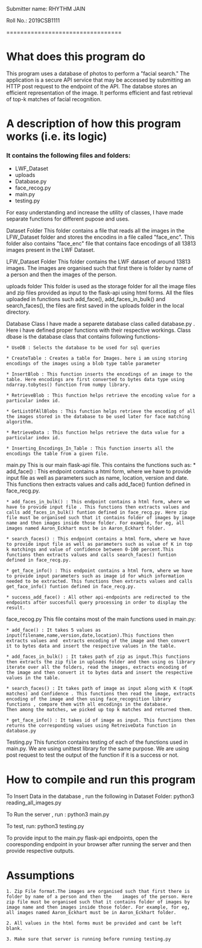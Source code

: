 Submitter name: RHYTHM JAIN

Roll No.: 2019CSB1111

=================================

# What does this program do

This program uses a database of photos to perform a "facial search." The application is a secure API service that may be accessed by submitting an HTTP post request to the endpoint of the API. The databse stores an efficient representation of the image. It performs efficient and fast retrieval of top-k matches of facial recognition.

# A description of how this program works (i.e. its logic)

### It contains the following files and folders:
* LWF_Dataset
* uploads
* Database.py
* face_recog.py
* main.py
* testing.py

For easy understanding and increase the utility of classes, I have made separate functions for different pupose and uses.

Dataset Folder
This folder contains a file that reads all the images in the LFW_Dataset folder and stores the encodins in a file called "face_enc".
This folder also contains "face_enc" file that contains face encodings of all 13813 images present in the LWF Dataset.

LFW_Dataset Folder
This folder contains the LWF dataset of around 13813 images. The images are organised such that first there is folder by name of a person and then the images of the person.

uploads folder
This folder is used as the storage folder for all the image files and zip files provided as input to the flask-api using html forms. All the files uploaded in functions such add_face(), add_faces_in_bulk() and search_faces(), the files are first saved in the uploads folder in the local directory.

Database Class
I have made a separete database class called database.py . Here i have defined proper functions with their respective workings.
Class dbase is the database class that contains following functions-

    * UseDB : Selects the database to be used for sql queries

    * CreateTable : Creates a table for Images. here i am using storing encodings of the images using a blob type table parameter

    * InsertBlob : This function inserts the encodings of an image to the table. Here encodings are first converted to bytes data type using ndarray.tobytes() function from numpy library.

    * RetrieveBlob : This function helps retrieve the encoding value for a particular index id.

    * GetListOfAllBlobs : This function helps retrieve the encoding of all the images stored in the database to be used later for face matching algorithm.

    * RetrieveData : This function helps retrieve the data value for a particular index id.

    * Inserting_Encodings_In_Table : This function inserts all the encodings the table from a given file.

main.py
This is our main flask-api file. This contains the functions such as:
    * add_face() : This endpoint contains a html form, where we have to provide input file as well as parameters such as name, location, version and date. This functions then extracts values and calls add_face() funtion defined in face_recg.py.

    * add_faces_in_bulk() : This endpoint contains a html form, where we have to provide input file . This functions then extracts values and calls add_faces_in_bulk() funtion defined in face_recg.py. Here zip file must be organised such that it contains folder of images by image name and then images inside those folder. For example, for eg, all images named Aaron_Eckhart must be in Aaron_Eckhart folder.

    * search_faces() : This endpoint contains a html form, where we have to provide input file as well as parameters such as value of K in top k matchings and value of confidence between 0-100 percent.This functions then extracts values and calls search_faces() funtion defined in face_recg.py.

    * get_face_info() : This endpoint contains a html form, where we have to provide input parameters such as image id for which information needed to be extracted. This functions then extracts values and calls get_face_info() funtion defined in face_recg.py.

    * success_add_face() : All other api-endpoints are redirected to the endpoints after succesfull query processing in order to display the result.

face_recog.py
This file contains most of the main functions used in main.py:

    * add_face() : It takes 5 values as input(filename,name,version,date,location).This functions then extracts values and  extracts encoding of the image and then convert it to bytes data and insert the respective values in the table.

    * add_faces_in_bulk() : It takes path of zip as input.This functions then extracts the zip file in uploads folder and then using os library iterate over all the folders, read the images, extracts encoding of the image and then convert it to bytes data and insert the respective values in the table.

    * search_faces() : It takes path of image as input along with K (topK matches) and Confidence . This functions then read the image, extracts encoding of the image and then using face_recognition library functions , compare them with all encodings in the database.
    Then among the matches, we picked up top k matches and returned them.

    * get_face_info() : It takes id of image as input. This functions then returns the corresponding values using RetreiveData function in database.py

Testing.py
This function contains testing of each of the functions used in main.py. We are using unittest library for the same purpose. We are using post request to test the output of the function if it is a success or not.

# How to compile and run this program

To Insert Data in the database , run the following in Dataset Folder:
python3 reading_all_images.py

To Run the server , run :
python3 main.py

To test, run:
python3 testing.py

To provide input to the main.py flask-api endpoints, open the cooresponding endpoint in your browser after running the server and then provide respective outputs.

# Assumptions

    1. Zip File format.The images are organised such that first there is folder by name of a person and then the    images of the person. Here zip file must be organised such that it contains folder of images by image name and then images inside those folder. For example, for eg, all images named Aaron_Eckhart must be in Aaron_Eckhart folder.

    2. All values in the html forms must be provided and cant be left blank.

    3. Make sure that server is running before running testing.py
